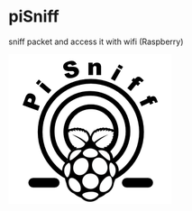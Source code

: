 # piSniff
sniff packet and access it with wifi (Raspberry)

![piSniff](https://github.com/0x25/piSniff/blob/master/logo.PNG)


